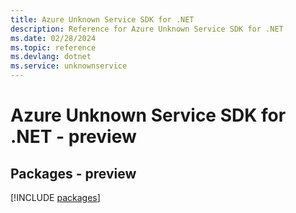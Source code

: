 ```yaml
---
title: Azure Unknown Service SDK for .NET
description: Reference for Azure Unknown Service SDK for .NET
ms.date: 02/28/2024
ms.topic: reference
ms.devlang: dotnet
ms.service: unknownservice
---
```

# Azure Unknown Service SDK for .NET - preview
## Packages - preview
[!INCLUDE [packages](unknown-service-index.md)]